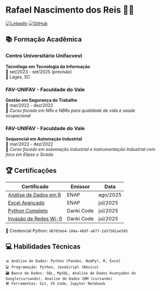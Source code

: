 # Rafael Nascimento dos Reis 👨‍💻

[![LinkedIn](https://img.shields.io/badge/-LinkedIn-blue?style=flat-square&logo=Linkedin&logoColor=white)](https://www.linkedin.com/in/rafael-nascimento-dos-reis-6b7b18233)
[![GitHub](https://img.shields.io/badge/-GitHub-181717?style=flat-square&logo=GitHub&logoColor=white)](https://github.com/seu-usuario)

## 📚 Formação Acadêmica

### Centro Universitário Unifacvest
**Tecnólogo em Tecnologia da Informação**  
📅 set/2023 - set/2025 (previsão)  
📍 Lages, SC

### FAV-UNIFAV - Faculdade do Vale
**Gestão em Segurança do Trabalho**  
📅 mar/2022 - dez/2022  
📍 _Curso focado em NRs e NBRs para qualidade de vida e saúde ocupacional_
### FAV-UNIFAV - Faculdade do Vale
**Sequencial em Automação Industrial**  
📅 mar/2022 - dez/2022  
📍 _Curso focado em automação industrial e instrumentação Industrial com foco em Elipse e Scada_


## 🏆 Certificações

| Certificado | Emissor | Data |
|------------|---------|------|
| [Análise de Dados em R](https://www.enap.gov.br) | ENAP | ago/2025 |
| [Excel Avançado](https://www.enap.gov.br) | ENAP | jul/2025 |
| [Python Completo](https://cursos.dankicode.com/validate-certificate) | Danki Code | jul/2025 |
|[ Invasão de Redes Wi-fi](https://cursos.dankicode.com/validate-certificate) | Danki Code | jul/2025 
🔑 Credencial Python: `d6703eb4-104a-48df-a877-2a57501ae595`

## 💻 Habilidades Técnicas

```text
📊 Análise de Dados: Python (Pandas, NumPy), R, Excel
💻 Programação: Python, JavaScript (Básico)
🗃️ Banco de Dados: SQL, MySQL, Analise de Dados Avançados do Google(cursando), Analise de Dados IBM (cursando) 
🛠️ Ferramentas: Git, VS Code, Jupyter Notebook
